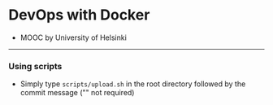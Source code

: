 # DevOps with Docker

- MOOC by University of Helsinki

***

### Using scripts

- Simply type `scripts/upload.sh` in the root directory followed by the commit message ("" not required)
